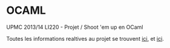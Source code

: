 OCAML
=====

UPMC 2013/14 
LI220 - Projet / Shoot 'em up en OCaml

Toutes les informations realtives au projet se trouvent [ici](game_1.pdf), et [ici](game_2.pdf).
